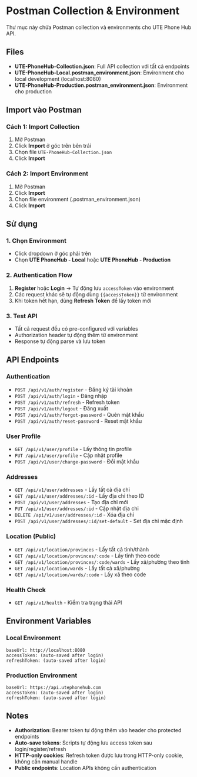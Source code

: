 # Postman Collection & Environment

Thư mục này chứa Postman collection và environments cho UTE Phone Hub API.

## Files

- **UTE-PhoneHub-Collection.json**: Full API collection với tất cả endpoints
- **UTE-PhoneHub-Local.postman_environment.json**: Environment cho local development (localhost:8080)
- **UTE-PhoneHub-Production.postman_environment.json**: Environment cho production

## Import vào Postman

### Cách 1: Import Collection

1. Mở Postman
2. Click **Import** ở góc trên bên trái
3. Chọn file `UTE-PhoneHub-Collection.json`
4. Click **Import**

### Cách 2: Import Environment

1. Mở Postman
2. Click **Import**
3. Chọn file environment (.postman_environment.json)
4. Click **Import**

## Sử dụng

### 1. Chọn Environment

- Click dropdown ở góc phải trên
- Chọn **UTE PhoneHub - Local** hoặc **UTE PhoneHub - Production**

### 2. Authentication Flow

1. **Register** hoặc **Login** → Tự động lưu `accessToken` vào environment
2. Các request khác sẽ tự động dùng `{{accessToken}}` từ environment
3. Khi token hết hạn, dùng **Refresh Token** để lấy token mới

### 3. Test API

- Tất cả request đều có pre-configured với variables
- Authorization header tự động thêm từ environment
- Response tự động parse và lưu token

## API Endpoints

### Authentication

- `POST /api/v1/auth/register` - Đăng ký tài khoản
- `POST /api/v1/auth/login` - Đăng nhập
- `POST /api/v1/auth/refresh` - Refresh token
- `POST /api/v1/auth/logout` - Đăng xuất
- `POST /api/v1/auth/forgot-password` - Quên mật khẩu
- `POST /api/v1/auth/reset-password` - Reset mật khẩu

### User Profile

- `GET /api/v1/user/profile` - Lấy thông tin profile
- `PUT /api/v1/user/profile` - Cập nhật profile
- `POST /api/v1/user/change-password` - Đổi mật khẩu

### Addresses

- `GET /api/v1/user/addresses` - Lấy tất cả địa chỉ
- `GET /api/v1/user/addresses/:id` - Lấy địa chỉ theo ID
- `POST /api/v1/user/addresses` - Tạo địa chỉ mới
- `PUT /api/v1/user/addresses/:id` - Cập nhật địa chỉ
- `DELETE /api/v1/user/addresses/:id` - Xóa địa chỉ
- `POST /api/v1/user/addresses/:id/set-default` - Set địa chỉ mặc định

### Location (Public)

- `GET /api/v1/location/provinces` - Lấy tất cả tỉnh/thành
- `GET /api/v1/location/provinces/:code` - Lấy tỉnh theo code
- `GET /api/v1/location/provinces/:code/wards` - Lấy xã/phường theo tỉnh
- `GET /api/v1/location/wards` - Lấy tất cả xã/phường
- `GET /api/v1/location/wards/:code` - Lấy xã theo code

### Health Check

- `GET /api/v1/health` - Kiểm tra trạng thái API

## Environment Variables

### Local Environment

```
baseUrl: http://localhost:8080
accessToken: (auto-saved after login)
refreshToken: (auto-saved after login)
```

### Production Environment

```
baseUrl: https://api.utephonehub.com
accessToken: (auto-saved after login)
refreshToken: (auto-saved after login)
```

## Notes

- **Authorization**: Bearer token tự động thêm vào header cho protected endpoints
- **Auto-save tokens**: Scripts tự động lưu access token sau login/register/refresh
- **HTTP-only cookies**: Refresh token được lưu trong HTTP-only cookie, không cần manual handle
- **Public endpoints**: Location APIs không cần authentication
